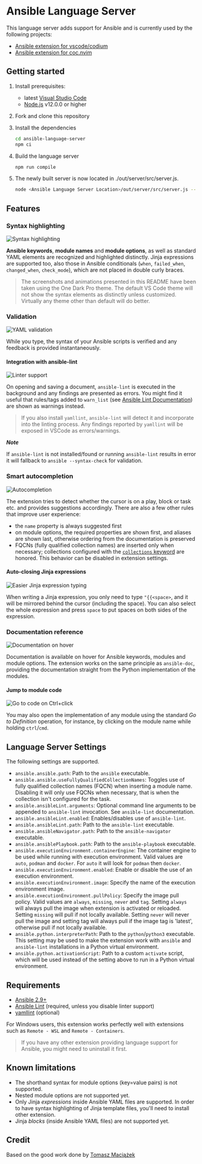 # Ansible Language Server

This language server adds support for Ansible and is currently used by the
following projects:

* [Ansible extension for vscode/codium](https://github.com/ansible/vscode-ansible)
* [Ansible extension for coc.nvim](https://github.com/yaegassy/coc-ansible)

## Getting started

1. Install prerequisites:
   * latest [Visual Studio Code](https://code.visualstudio.com/)
   * [Node.js](https://nodejs.org/) v12.0.0 or higher

2. Fork and clone this repository

3. Install the dependencies

   ```bash
   cd ansible-language-server
   npm ci
   ```

4. Build the language server

   ```bash
   npm run compile
   ```

5. The newly built server is now located in ./out/server/src/server.js.

   ```bash
   node <Ansible Language Server Location>/out/server/src/server.js --stdio
   ```

## Features

### Syntax highlighting

![Syntax highlighting](images/syntax-highlighting.png)

**Ansible keywords**, **module names** and **module options**, as well as
standard YAML elements are recognized and highlighted distinctly. Jinja
expressions are supported too, also those in Ansible conditionals (`when`,
`failed_when`, `changed_when`, `check_mode`), which are not placed in double
curly braces.

> The screenshots and animations presented in this README have been taken using
> the One Dark Pro theme. The default VS Code theme will not show the syntax
> elements as distinctly unless customized. Virtually any theme other than
> default will do better.

### Validation

![YAML validation](images/yaml-validation.gif)

While you type, the syntax of your Ansible scripts is verified and any feedback
is provided instantaneously.

#### Integration with ansible-lint

![Linter support](images/ansible-lint.gif)

On opening and saving a document, `ansible-lint` is executed in the background
and any findings are presented as errors. You might find it useful that
rules/tags added to `warn_list`
(see [Ansible Lint Documentation](https://ansible-lint.readthedocs.io/en/latest/configuring.html))
are shown as warnings instead.

> If you also install `yamllint`, `ansible-lint` will detect it and incorporate
> into the linting process. Any findings reported by `yamllint` will be exposed
> in VSCode as errors/warnings.

***Note***

If `ansible-lint` is not installed/found or running `ansible-lint` results in
error it will fallback to `ansible --syntax-check` for validation.

### Smart autocompletion

![Autocompletion](images/smart-completions.gif)

The extension tries to detect whether the cursor is on a play, block or task
etc. and provides suggestions accordingly. There are also a few other rules that
improve user experience:

* the `name` property is always suggested first
* on module options, the required properties are shown first, and aliases are
  shown last, otherwise ordering from the documentation is preserved
* FQCNs (fully qualified collection names) are inserted only when necessary;
  collections configured with the
  [`collections` keyword]([LINK](https://docs.ansible.com/ansible/latest/user_guide/collections_using.html#simplifying-module-names-with-the-collections-keyword))
  are honored. This behavior can be disabled in extension settings.

#### Auto-closing Jinja expressions

![Easier Jinja expression typing](images/jinja-expression.gif)

When writing a Jinja expression, you only need to type `"{{<space>`, and it
will be mirrored behind the cursor (including the space). You can also select
the whole expression and press `space` to put spaces on both sides of the
expression.

### Documentation reference

![Documentation on hover](images/hover-documentation-module.png)

Documentation is available on hover for Ansible keywords, modules and module
options. The extension works on the same principle as `ansible-doc`, providing
the documentation straight from the Python implementation of the modules.

#### Jump to module code

![Go to code on Ctrl+click](images/go-to-definition.gif)

You may also open the implementation of any module using the standard *Go to
Definition* operation, for instance, by clicking on the module name while
holding `ctrl`/`cmd`.

## Language Server Settings

The following settings are supported.

* `ansible.ansible.path`: Path to the `ansible` executable.
* `ansible.ansible.useFullyQualifiedCollectionNames`: Toggles use of
  fully qualified collection names (FQCN) when inserting a module name.
  Disabling it will only use FQCNs when necessary, that is when the collection
  isn't configured for the task.
* `ansible.ansibleLint.arguments`: Optional command line arguments to be
  appended to `ansible-lint` invocation. See `ansible-lint` documentation.
* `ansible.ansibleLint.enabled`: Enables/disables use of `ansible-lint`.
* `ansible.ansibleLint.path`: Path to the `ansible-lint` executable.
* `ansible.ansibleNavigator.path`: Path to the `ansible-navigator` executable.
* `ansible.ansiblePlaybook.path`: Path to the `ansible-playbook` executable.
* `ansible.executionEnvironment.containerEngine`: The container engine to be used
  while running with execution environment. Valid values are `auto`, `podman` and
  `docker`. For `auto` it will look for `podman` then `docker`.
* `ansible.executionEnvironment.enabled`: Enable or disable the use of an
   execution environment.
* `ansible.executionEnvironment.image`: Specify the name of the execution
  environment image.
* `ansible.executionEnvironment.pullPolicy`: Specify the image pull policy.
  Valid values are `always`,
  `missing`, `never` and `tag`. Setting `always` will always pull the image
  when extension is activated or reloaded.
  Setting `missing` will pull if not locally available. Setting `never` will
  never pull the image and setting tag will always pull if the image tag is
  'latest', otherwise pull if not locally available.
* `ansible.python.interpreterPath`: Path to the `python`/`python3` executable.
  This setting may be used to make the extension work with `ansible` and
  `ansible-lint` installations in a Python virtual environment.
* `ansible.python.activationScript`: Path to a custom `activate` script, which
  will be used instead of the setting above to run in a Python virtual
  environment.

## Requirements

* [Ansible 2.9+](https://docs.ansible.com/ansible/latest/index.html)
* [Ansible Lint](https://ansible-lint.readthedocs.io/en/latest/) (required,
  unless you disable linter support)
* [yamllint](https://yamllint.readthedocs.io/en/stable/) (optional)

For Windows users, this extension works perfectly well with extensions such as
`Remote - WSL` and `Remote - Containers`.

> If you have any other extension providing language support for Ansible, you
  might need to uninstall it first.

## Known limitations

* The shorthand syntax for module options (key=value pairs) is not supported.
* Nested module options are not supported yet.
* Only Jinja *expressions* inside Ansible YAML files are supported. In order to
  have syntax highlighting of Jinja template files, you'll need to install other
  extension.
* Jinja *blocks* (inside Ansible YAML files) are not supported yet.

## Credit

Based on the good work done by [Tomasz Maciążek](https://github.com/tomaciazek/vscode-ansible)
